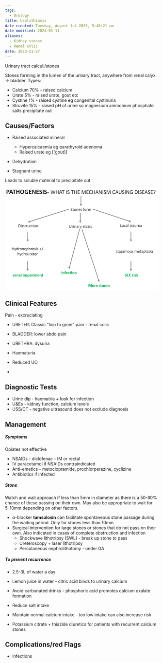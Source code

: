 ```yaml
---
tags:
  - Urology
title: Urolithiasis
date created: Tuesday, August 1st 2023, 5:40:21 pm
date modified: 2024-03-11
aliases:
  - Kidney stones
  - Renal colic
date: 2023-11-27
---
```


Urinary tract calculi/stones

Stones forming in the lumen of the urinary tract, anywhere from renal calyx $\rightarrow$ bladder. Types:

- Calcium 70% - raised calcium
- Urate 5% - raised urate, gout etc
- Cystine 1% - raised cystine eg congenital cystinuria
- Struvite 15% - raised pH of urine so magnesium ammonium phosphate salts precipitate out

## Causes/Factors

- Raised associated mineral

  - Hypercalcaemia eg parathyroid adenoma
  - Raised urate eg [[gout]]

- Dehydration
- Stagnant urine

Leads to soluble material to precipitate out

![|575](z_attachments/575.png)

## Clinical Features

Pain - excruciating 

- URETER: Classic "loin to groin" pain - renal colic
- BLADDER: lower abdo pain
- URETHRA: dysuria

- Haematuria
- Reduced UO
- 

## Diagnostic Tests

- Urine dip - haematria + look for infection
- U&Es - kidney function, calcium levels
- USS/CT - negative ultrasound does not exclude diagnosis

## Management

##### Symptoms
Opiates not effective
- NSAIDs - diclofenac - IM or rectal
- IV paracetamol if NSAIDs contraindicated
- Anti-emetics - metoclopramide, prochlorperazine, cyclizine
- Antibiotics if infected 

##### Stone
Watch and wait approach if less than 5mm in diameter as there is a 50-80% chance of these passing on their own. May also be appropriate to wait for 5-10mm depending on other factors.

- $\alpha$-blocker **tamsulosin** can facilitate spontaneous stone passage during the waiting period. Only for stones less than 10mm
- Surgical intervention for large stones or stones that do not pass on their own. Also indicated in cases of complete obstruction and infection 
	- Shockwave lithotripsy (SWL) - break up stone to pass
	- Ureteroscopy + laser lithotripsy
	- Percutaneous nephrolithotomy - under GA

##### To prevent recurrence
- 2.5-3L of water a day
- Lemon juice in water - citric acid binds to urinary calcium
- Avoid carbonated drinks - phosphoric acid promotes calcium oxalate formation
- Reduce salt intake
- Maintain normal calcium intake - too low intake can also increase risk

- Potassium citrate + thiazide diuretics for patients with recurrent calcium stones 
## Complications/red Flags

- Infections
